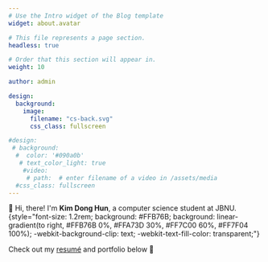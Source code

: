 ```yaml
---
# Use the Intro widget of the Blog template
widget: about.avatar

# This file represents a page section.
headless: true

# Order that this section will appear in.
weight: 10

author: admin

design:
  background:
    image:
      filename: "cs-back.svg"
      css_class: fullscreen

#design:
 # background:
  #  color: '#090a0b'
   # text_color_light: true
    #video:
     # path:  # enter filename of a video in /assets/media
  #css_class: fullscreen
---
```


👋 Hi, there! I'm **Kim Dong Hun**, a computer science student at JBNU.
{style="font-size: 1.2rem; background: #FFB76B; background: linear-gradient(to right, #FFB76B 0%, #FFA73D 30%, #FF7C00 60%, #FF7F04 100%); -webkit-background-clip: text; -webkit-text-fill-color: transparent;"}

Check out my [resumé](/about/) and portfolio below 👋
